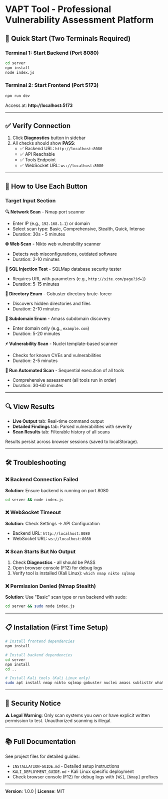 # VAPT Tool - Professional Vulnerability Assessment Platform

## 🚀 Quick Start (Two Terminals Required)

### Terminal 1: Start Backend (Port 8080)
```bash
cd server
npm install
node index.js
```

### Terminal 2: Start Frontend (Port 5173)
```bash
npm run dev
```

Access at: **http://localhost:5173**

---

## ✅ Verify Connection

1. Click **Diagnostics** button in sidebar
2. All checks should show **PASS**:
   - ✅ Backend URL: `http://localhost:8080`
   - ✅ API Reachable
   - ✅ Tools Endpoint
   - ✅ WebSocket URL: `ws://localhost:8080`

---

## 🎯 How to Use Each Button

### Target Input Section

**🔍 Network Scan** - Nmap port scanner
- Enter IP (e.g., `192.168.1.1`) or domain
- Select scan type: Basic, Comprehensive, Stealth, Quick, Intense
- Duration: 30s - 5 minutes

**🌐 Web Scan** - Nikto web vulnerability scanner
- Detects web misconfigurations, outdated software
- Duration: 2-10 minutes

**💉 SQL Injection Test** - SQLMap database security tester
- Requires URL with parameters (e.g., `http://site.com/page?id=1`)
- Duration: 5-15 minutes

**📁 Directory Enum** - Gobuster directory brute-forcer
- Discovers hidden directories and files
- Duration: 2-10 minutes

**🔎 Subdomain Enum** - Amass subdomain discovery
- Enter domain only (e.g., `example.com`)
- Duration: 5-20 minutes

**⚡ Vulnerability Scan** - Nuclei template-based scanner
- Checks for known CVEs and vulnerabilities
- Duration: 2-5 minutes

**🚀 Run Automated Scan** - Sequential execution of all tools
- Comprehensive assessment (all tools run in order)
- Duration: 30-60 minutes

---

## 🔍 View Results

- **Live Output** tab: Real-time command output
- **Detailed Findings** tab: Parsed vulnerabilities with severity
- **Scan Results** tab: Filterable history of all scans

Results persist across browser sessions (saved to localStorage).

---

## 🛠️ Troubleshooting

### ❌ Backend Connection Failed
**Solution**: Ensure backend is running on port 8080
```bash
cd server && node index.js
```

### ❌ WebSocket Timeout
**Solution**: Check Settings → API Configuration
- Backend URL: `http://localhost:8080`
- WebSocket URL: `ws://localhost:8080`

### ❌ Scan Starts But No Output
1. Check **Diagnostics** - all should be PASS
2. Open browser console (F12) for debug logs
3. Verify tool is installed (Kali Linux): `which nmap nikto sqlmap`

### ❌ Permission Denied (Nmap Stealth)
**Solution**: Use "Basic" scan type or run backend with sudo:
```bash
cd server && sudo node index.js
```

---

## 📋 Installation (First Time Setup)

```bash
# Install frontend dependencies
npm install

# Install backend dependencies
cd server
npm install
cd ..

# Install Kali tools (Kali Linux only)
sudo apt install nmap nikto sqlmap gobuster nuclei amass sublist3r whatweb
```

---

## 🔐 Security Notice

⚠️ **Legal Warning**: Only scan systems you own or have explicit written permission to test. Unauthorized scanning is illegal.

---

## 📚 Full Documentation

See project files for detailed guides:
- `INSTALLATION-GUIDE.md` - Detailed setup instructions
- `KALI_DEPLOYMENT_GUIDE.md` - Kali Linux specific deployment
- Check browser console (F12) for debug logs with `[WS]`, `[Nmap]` prefixes

---

**Version**: 1.0.0 | **License**: MIT
